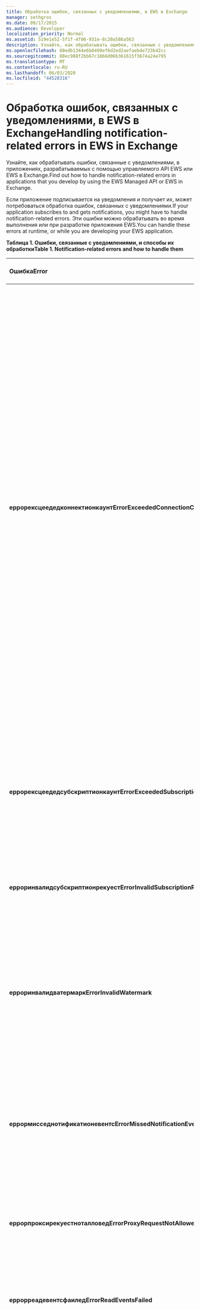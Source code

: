 ```yaml
---
title: Обработка ошибок, связанных с уведомлениями, в EWS в Exchange
manager: sethgros
ms.date: 09/17/2015
ms.audience: Developer
localization_priority: Normal
ms.assetid: 519e1e52-5f1f-4f06-931e-8c20a586a563
description: Узнайте, как обрабатывать ошибки, связанные с уведомлениями, в приложениях, разрабатываемых с помощью управляемого API EWS или EWS в Exchange.
ms.openlocfilehash: 60edb1344e6b0499ef6d2ed2aefaebde723b42cc
ms.sourcegitcommit: 88ec988f2bb67c1866d06b361615f3674a24e795
ms.translationtype: MT
ms.contentlocale: ru-RU
ms.lasthandoff: 06/03/2020
ms.locfileid: "44528316"
---
```

# <a name="handling-notification-related-errors-in-ews-in-exchange"></a><span data-ttu-id="a9fcd-103">Обработка ошибок, связанных с уведомлениями, в EWS в Exchange</span><span class="sxs-lookup"><span data-stu-id="a9fcd-103">Handling notification-related errors in EWS in Exchange</span></span>

<span data-ttu-id="a9fcd-104">Узнайте, как обрабатывать ошибки, связанные с уведомлениями, в приложениях, разрабатываемых с помощью управляемого API EWS или EWS в Exchange.</span><span class="sxs-lookup"><span data-stu-id="a9fcd-104">Find out how to handle notification-related errors in applications that you develop by using the EWS Managed API or EWS in Exchange.</span></span>

<span data-ttu-id="a9fcd-105">Если приложение подписывается на уведомления и получает их, может потребоваться обработка ошибок, связанных с уведомлениями.</span><span class="sxs-lookup"><span data-stu-id="a9fcd-105">If your application subscribes to and gets notifications, you might have to handle notification-related errors.</span></span> <span data-ttu-id="a9fcd-106">Эти ошибки можно обрабатывать во время выполнения или при разработке приложения EWS.</span><span class="sxs-lookup"><span data-stu-id="a9fcd-106">You can handle these errors at runtime, or while you are developing your EWS application.</span></span>

<span data-ttu-id="a9fcd-107">**Таблица 1. Ошибки, связанные с уведомлениями, и способы их обработки**</span><span class="sxs-lookup"><span data-stu-id="a9fcd-107">**Table 1. Notification-related errors and how to handle them**</span></span>

|<span data-ttu-id="a9fcd-108">Ошибка</span><span class="sxs-lookup"><span data-stu-id="a9fcd-108">Error</span></span>|<span data-ttu-id="a9fcd-109">Возникает при попытке...</span><span class="sxs-lookup"><span data-stu-id="a9fcd-109">Occurs when you try to…</span></span>|<span data-ttu-id="a9fcd-110">Обработать его по...</span><span class="sxs-lookup"><span data-stu-id="a9fcd-110">Handle it by…</span></span>|
|:-----|:-----|:-----|
|<span data-ttu-id="a9fcd-111">**еррорексцеедедконнектионкаунт**</span><span class="sxs-lookup"><span data-stu-id="a9fcd-111">**ErrorExceededConnectionCount**</span></span> |<span data-ttu-id="a9fcd-112">Откройте подключение, чтобы получить события, когда учетная запись достигла предельного числа открытых потоков подключения.</span><span class="sxs-lookup"><span data-stu-id="a9fcd-112">Open a connection to get events when the account reached its connection limit of open streaming connections.</span></span> | <ul><li><span data-ttu-id="a9fcd-113">Использование [олицетворения](https://technet.microsoft.com/library/dd776119%28v=exchg.150%29.aspx) для [открытия подключений](how-to-maintain-affinity-between-group-of-subscriptions-and-mailbox-server.md#bk_throttling).</span><span class="sxs-lookup"><span data-stu-id="a9fcd-113">Using [impersonation](https://technet.microsoft.com/library/dd776119%28v=exchg.150%29.aspx) to [open connections](how-to-maintain-affinity-between-group-of-subscriptions-and-mailbox-server.md#bk_throttling).</span></span></li><li><span data-ttu-id="a9fcd-114">Использование меньшего числа подключений для получения событий.</span><span class="sxs-lookup"><span data-stu-id="a9fcd-114">Using fewer connections to get events.</span></span> <span data-ttu-id="a9fcd-115">Разверните максимальное число подписок в каждом подключении, [используя сходство](how-to-maintain-affinity-between-group-of-subscriptions-and-mailbox-server.md) и [поместив в одну группу не более 200 идентификаторов подписки](how-to-maintain-affinity-between-group-of-subscriptions-and-mailbox-server.md#bk_howdoimaintain).</span><span class="sxs-lookup"><span data-stu-id="a9fcd-115">Maximize the number of subscriptions in each connection by [using affinity](how-to-maintain-affinity-between-group-of-subscriptions-and-mailbox-server.md) and [placing a maximum of 200 subscription IDs in the same group](how-to-maintain-affinity-between-group-of-subscriptions-and-mailbox-server.md#bk_howdoimaintain).</span></span> <span data-ttu-id="a9fcd-116">Затем можно использовать одно и то же подключение для получения событий для всей группы, уменьшая необходимое количество подключений.</span><span class="sxs-lookup"><span data-stu-id="a9fcd-116">You can then use the same connection to retrieve events for the entire group, reducing the number of connections required.</span></span></li><li>  <span data-ttu-id="a9fcd-117">Изменение значения Хангингконнектионлимит в файле Web. config для локальной организации Exchange для переопределения значения по умолчанию для трех открытых подключений.</span><span class="sxs-lookup"><span data-stu-id="a9fcd-117">Changing the value of the HangingConnectionLimit in the web.config file for Exchange on-premises to override the default value of three open connections.</span></span> <span data-ttu-id="a9fcd-118">В Exchange Online используется значение по умолчанию Хангингконнектионлимит, равное 10, что не является настраиваемым.</span><span class="sxs-lookup"><span data-stu-id="a9fcd-118">Exchange Online has a default HangingConnectionLimit of 10, which is not configurable.</span></span></li></ul> |
|<span data-ttu-id="a9fcd-119">**еррорексцеедедсубскриптионкаунт**</span><span class="sxs-lookup"><span data-stu-id="a9fcd-119">**ErrorExceededSubscriptionCount**</span></span> |<span data-ttu-id="a9fcd-120">Создание слишком большого числа подписок.</span><span class="sxs-lookup"><span data-stu-id="a9fcd-120">Create too many subscriptions.</span></span> <span data-ttu-id="a9fcd-121">Параметр политики регулирования [евсмакссубскриптионс](https://msdn.microsoft.com/library/microsoft.exchange.data.directory.systemconfiguration.throttlingpolicy.ewsmaxsubscriptions%28v=exchg.150%29.aspx) определяет максимальное количество подписок, которые могут создаваться учетной записью.</span><span class="sxs-lookup"><span data-stu-id="a9fcd-121">The [EwsMaxSubscriptions](https://msdn.microsoft.com/library/microsoft.exchange.data.directory.systemconfiguration.throttlingpolicy.ewsmaxsubscriptions%28v=exchg.150%29.aspx) throttling policy parameter determines the maximum number of subscriptions that an account can create.</span></span> | <ul><li><span data-ttu-id="a9fcd-122">С помощью [олицетворения](https://technet.microsoft.com/library/dd776119%28v=exchg.150%29.aspx) [создайте подписку](how-to-maintain-affinity-between-group-of-subscriptions-and-mailbox-server.md#bk_throttling).</span><span class="sxs-lookup"><span data-stu-id="a9fcd-122">Using [impersonation](https://technet.microsoft.com/library/dd776119%28v=exchg.150%29.aspx) to [create subscriptions](how-to-maintain-affinity-between-group-of-subscriptions-and-mailbox-server.md#bk_throttling).</span></span></li><li><span data-ttu-id="a9fcd-123">Уменьшение числа подписок.</span><span class="sxs-lookup"><span data-stu-id="a9fcd-123">Reducing the number of subscriptions.</span></span></li></ul> |
|<span data-ttu-id="a9fcd-124">**ерроринвалидсубскриптионрекуест**</span><span class="sxs-lookup"><span data-stu-id="a9fcd-124">**ErrorInvalidSubscriptionRequest**</span></span> |<span data-ttu-id="a9fcd-125">Создание подписок для нескольких почтовых ящиков или нескольких папок из одного запроса.</span><span class="sxs-lookup"><span data-stu-id="a9fcd-125">Create subscriptions for multiple mailboxes or multiple folders from a single request.</span></span>  |<span data-ttu-id="a9fcd-126">Создание подписки для одной общедоступной папки или одного почтового ящика в едином запросе.</span><span class="sxs-lookup"><span data-stu-id="a9fcd-126">Creating a subscription for a single public folder or a single mailbox in a single request.</span></span>|
|<span data-ttu-id="a9fcd-127">**ерроринвалидватермарк**</span><span class="sxs-lookup"><span data-stu-id="a9fcd-127">**ErrorInvalidWatermark**</span></span> |<span data-ttu-id="a9fcd-128">Получение событий с использованием недопустимого водяного знака.</span><span class="sxs-lookup"><span data-stu-id="a9fcd-128">Get events by using an invalid watermark.</span></span>| <ul><li><span data-ttu-id="a9fcd-129">Проверка идентификатора подписки, возвращенного в предыдущем ответе.</span><span class="sxs-lookup"><span data-stu-id="a9fcd-129">Checking the subscription ID returned in a previous response.</span></span></li><li><span data-ttu-id="a9fcd-130">Проверка того, что вы отправляете идентификатор подписки для правильного объекта **ExchangeService** .</span><span class="sxs-lookup"><span data-stu-id="a9fcd-130">Ensuring that you're sending the subscription ID for the correct **ExchangeService** object.</span></span></li><li><span data-ttu-id="a9fcd-131">[Создание новой подписки](handling-notification-related-errors-in-ews-in-exchange.md#bk_recover).</span><span class="sxs-lookup"><span data-stu-id="a9fcd-131">[Creating a new subscription](handling-notification-related-errors-in-ews-in-exchange.md#bk_recover).</span></span></li></ul> |
|<span data-ttu-id="a9fcd-132">**еррормисседнотификатионевентс**</span><span class="sxs-lookup"><span data-stu-id="a9fcd-132">**ErrorMissedNotificationEvents**</span></span> |<span data-ttu-id="a9fcd-133">Получение событий при пропуске некоторых предыдущих событий.</span><span class="sxs-lookup"><span data-stu-id="a9fcd-133">Get events when some previous events were missed.</span></span>   |<span data-ttu-id="a9fcd-134">Сравнение свойств расширенной папки **PR_LOCAL_COMMIT_TIME_MAX** (0x670a) и **PR_DELETED_COUNT_TOTAL** (0x670b), чтобы определить, какие изменения были пропущены, и создать [новую подписку](handling-notification-related-errors-in-ews-in-exchange.md#bk_recover).</span><span class="sxs-lookup"><span data-stu-id="a9fcd-134">Comparing the extended folder properties **PR_LOCAL_COMMIT_TIME_MAX** (0x670a) and **PR_DELETED_COUNT_TOTAL** (0x670b) to determine what changes were missed, and [creating a new subscription](handling-notification-related-errors-in-ews-in-exchange.md#bk_recover).</span></span>  |
|<span data-ttu-id="a9fcd-135">**еррорпроксирекуестноталловед**</span><span class="sxs-lookup"><span data-stu-id="a9fcd-135">**ErrorProxyRequestNotAllowed**</span></span> |<span data-ttu-id="a9fcd-136">Подпишитесь на события для пользователя в пакетном запросе, почтовый ящик которого был перемещен на другой сайт.</span><span class="sxs-lookup"><span data-stu-id="a9fcd-136">Subscribe to events for a user in a batched request whose mailbox has moved to another site.</span></span>   |<span data-ttu-id="a9fcd-137">Использование службы [автообнаружения](autodiscover-for-exchange.md) для повторного обнаружения Екстерналевсурл или евспартнерурл и создания новой подписки.</span><span class="sxs-lookup"><span data-stu-id="a9fcd-137">Using [Autodiscover](autodiscover-for-exchange.md) to rediscover the ExternalEwsUrl or EwsPartnerUrl, and creating a new subscription.</span></span>  |
|<span data-ttu-id="a9fcd-138">**еррорреадевентсфаилед**</span><span class="sxs-lookup"><span data-stu-id="a9fcd-138">**ErrorReadEventsFailed**</span></span> |<span data-ttu-id="a9fcd-139">Получение событий из подписки, которые не удается найти.</span><span class="sxs-lookup"><span data-stu-id="a9fcd-139">Get events from a subscription that cannot be found.</span></span>  |<span data-ttu-id="a9fcd-140">Использование службы [автообнаружения](autodiscover-for-exchange.md) для повторного обнаружения Екстерналевсурл или евспартнерурл и создания новой подписки.</span><span class="sxs-lookup"><span data-stu-id="a9fcd-140">Using [Autodiscover](autodiscover-for-exchange.md) to rediscover the ExternalEwsUrl or EwsPartnerUrl, and creating a new subscription.</span></span>  |
|<span data-ttu-id="a9fcd-141">**еррорсервербуси**</span><span class="sxs-lookup"><span data-stu-id="a9fcd-141">**ErrorServerBusy**</span></span> | <span data-ttu-id="a9fcd-142">Превышение ограничений [регулирования](ews-throttling-in-exchange.md#throttling-considerations-for-ews-notification-applications) .</span><span class="sxs-lookup"><span data-stu-id="a9fcd-142">Exceed [throttling](ews-throttling-in-exchange.md#throttling-considerations-for-ews-notification-applications) limits.</span></span> <span data-ttu-id="a9fcd-143">Обратите внимание на следующие вопросы регулирования.</span><span class="sxs-lookup"><span data-stu-id="a9fcd-143">Be aware of the following regarding throttling:</span></span><ul><li><span data-ttu-id="a9fcd-144">Ограничение регулирования [евсмакссубскриптионс](https://msdn.microsoft.com/library/microsoft.exchange.data.directory.systemconfiguration.throttlingpolicy.ewsmaxsubscriptions%28v=exchg.150%29.aspx) определяет максимальное количество подписок на уведомление о принудительной или потоковой передаче, которые могут быть активными одновременно.</span><span class="sxs-lookup"><span data-stu-id="a9fcd-144">The [EwsMaxSubscriptions](https://msdn.microsoft.com/library/microsoft.exchange.data.directory.systemconfiguration.throttlingpolicy.ewsmaxsubscriptions%28v=exchg.150%29.aspx) throttling limit identifies the maximum number of push, pull, or streaming notification subscriptions that can be active at one time.</span></span> <span data-ttu-id="a9fcd-145">Это значение подписки на почтовые ящики, а не число отдельных подписок на папку в подписке на почтовые ящики.</span><span class="sxs-lookup"><span data-stu-id="a9fcd-145">This is the value of mailbox subscriptions, not the number of individual folder subscriptions in a mailbox subscription.</span></span> <span data-ttu-id="a9fcd-146">Начиная с версий почтовых ящиков 14.16.0135 и 14.15.0057.000, почтовые ящики, размещенные в Exchange Online или Exchange Online в составе Office 365, могут иметь до 20 подписок, а целевой почтовый ящик Exchange 2013 может иметь до 5000 подписок.</span><span class="sxs-lookup"><span data-stu-id="a9fcd-146">Starting with service mailbox versions 14.16.0135 and 14.15.0057.000, a mailbox hosted by Exchange Online or Exchange Online as part of Office 365 can have up to 20 subscriptions, and a target Exchange 2013 on-premises mailbox can have up to 5000 subscriptions.</span></span></li><li><span data-ttu-id="a9fcd-147">Ограничение регулирования [евсмаксконкурренци](https://msdn.microsoft.com/library/microsoft.exchange.data.directory.systemconfiguration.throttlingpolicy.ewsmaxconcurrency%28v=exchg.150%29.aspx) определяет максимальное количество активных запросов для непотоковых подключений и имеет значение по умолчанию, равное 27.</span><span class="sxs-lookup"><span data-stu-id="a9fcd-147">The [EwsMaxConcurrency](https://msdn.microsoft.com/library/microsoft.exchange.data.directory.systemconfiguration.throttlingpolicy.ewsmaxconcurrency%28v=exchg.150%29.aspx) throttling limit identifies the maximum number of active requests for non-streaming connections and has a default value of 27.</span></span></li><li><span data-ttu-id="a9fcd-148">По умолчанию предельное значение для открытых потоковых подключений составляет десять.</span><span class="sxs-lookup"><span data-stu-id="a9fcd-148">The default limit for open streaming connections is ten.</span></span></li></ul> |<ul><li><span data-ttu-id="a9fcd-149">[Учитывая влияние политик регулирования, связанных с уведомлениями](ews-throttling-in-exchange.md#throttling-considerations-for-ews-notification-applications) , и ограничения числа активных подписок и активных подключений, чтобы приложение не было отрегулировано.</span><span class="sxs-lookup"><span data-stu-id="a9fcd-149">[Considering the implications of the notification-related throttling policies](ews-throttling-in-exchange.md#throttling-considerations-for-ews-notification-applications) and limiting the number of active subscriptions and active connections so that the application is not throttled.</span></span></li><li><span data-ttu-id="a9fcd-150">Использование меньшего числа подключений для получения событий.</span><span class="sxs-lookup"><span data-stu-id="a9fcd-150">Using fewer connections to get events.</span></span> <span data-ttu-id="a9fcd-151">Чтобы максимально увеличить количество подписок в каждом подключении, [Поместите в одну группу не более 200 идентификаторов подписки](how-to-maintain-affinity-between-group-of-subscriptions-and-mailbox-server.md).</span><span class="sxs-lookup"><span data-stu-id="a9fcd-151">Maximize the number of subscriptions in each connection by [placing a maximum of 200 subscription IDs in the same group](how-to-maintain-affinity-between-group-of-subscriptions-and-mailbox-server.md).</span></span> <span data-ttu-id="a9fcd-152">Затем можно использовать одно и то же подключение для получения событий для всей группы, уменьшая необходимое количество подключений.</span><span class="sxs-lookup"><span data-stu-id="a9fcd-152">You can then use the same connection to retrieve events for the entire group, reducing the number of connections required.</span></span></li><li><span data-ttu-id="a9fcd-153">Изменение значения Хангингконнектионлимит в файле Web. config для переопределения значения по умолчанию, равного десяти открытым потоковым подключениям.</span><span class="sxs-lookup"><span data-stu-id="a9fcd-153">Changing the value of the HangingConnectionLimit in the web.config file to override the default value of ten open streaming connections.</span></span></li></ul>|
|<span data-ttu-id="a9fcd-154">**еррорсубскриптионнотфаунд**</span><span class="sxs-lookup"><span data-stu-id="a9fcd-154">**ErrorSubscriptionNotFound**</span></span> |<span data-ttu-id="a9fcd-155">Получение событий для подписки, которая не может быть найдена.</span><span class="sxs-lookup"><span data-stu-id="a9fcd-155">Get events for a subscription that cannot be found.</span></span> <span data-ttu-id="a9fcd-156">Возможно, истек срок действия подписки, возможно, был перезапущен процесс EWS или была передана недопустимая подписка.</span><span class="sxs-lookup"><span data-stu-id="a9fcd-156">The subscription might have expired, the EWS process might have been restarted, or an invalid subscription was passed in.</span></span> | <ul><li><span data-ttu-id="a9fcd-157">Проверка того, что вы используете тот же идентификатор подписки, который был возвращен в предыдущем ответе.</span><span class="sxs-lookup"><span data-stu-id="a9fcd-157">Verifying that you're using the same subscription ID that was returned in a previous response.</span></span></li><li><span data-ttu-id="a9fcd-158">Проверка того, что вы отправляете идентификатор подписки для правильного объекта **ExchangeService** .</span><span class="sxs-lookup"><span data-stu-id="a9fcd-158">Ensuring that you're sending the subscription ID for the correct **ExchangeService** object.</span></span></li><li> <span data-ttu-id="a9fcd-159">[Создание новой подписки](handling-notification-related-errors-in-ews-in-exchange.md#bk_recover).</span><span class="sxs-lookup"><span data-stu-id="a9fcd-159">[Creating a new subscription](handling-notification-related-errors-in-ews-in-exchange.md#bk_recover).</span></span></li></ul> |
|<span data-ttu-id="a9fcd-160">**[сервицелокалексцептион](https://msdn.microsoft.com/library/microsoft.exchange.webservices.data.serviceresponseexception%28v=exchg.80%29.aspx)**</span><span class="sxs-lookup"><span data-stu-id="a9fcd-160">**[ServiceLocalException](https://msdn.microsoft.com/library/microsoft.exchange.webservices.data.serviceresponseexception%28v=exchg.80%29.aspx)**</span></span> |<span data-ttu-id="a9fcd-161">Добавить подписку в новую папку, когда подключение к подписке открыто в другой папке.</span><span class="sxs-lookup"><span data-stu-id="a9fcd-161">Add a subscription to a new folder while a subscription connection is open on another folder.</span></span>  |<span data-ttu-id="a9fcd-162">Изменение подписки на подписку на все папки в почтовом ящике вместо конкретной папки.</span><span class="sxs-lookup"><span data-stu-id="a9fcd-162">Changing your subscription to subscribe to all folders in the mailbox, instead of a specific folder.</span></span>  |
|<span data-ttu-id="a9fcd-163">**[сервицереспонсиксцептион](https://msdn.microsoft.com/library/microsoft.exchange.webservices.data.serviceresponseexception%28v=exchg.80%29.aspx)**</span><span class="sxs-lookup"><span data-stu-id="a9fcd-163">**[ServiceResponseException](https://msdn.microsoft.com/library/microsoft.exchange.webservices.data.serviceresponseexception%28v=exchg.80%29.aspx)**</span></span> |<span data-ttu-id="a9fcd-164">Получение событий для подписки, которые не удается найти в хранилище Exchange.</span><span class="sxs-lookup"><span data-stu-id="a9fcd-164">Get events for a subscription that cannot be located in the Exchange store.</span></span>  | <ul><li><span data-ttu-id="a9fcd-165">Проверка того, что вы используете тот же идентификатор подписки, который был возвращен в предыдущем ответе.</span><span class="sxs-lookup"><span data-stu-id="a9fcd-165">Verifying that you're using the same subscription ID that was returned in a previous response.</span></span></li><li><span data-ttu-id="a9fcd-166">Проверка того, что вы отправляете идентификатор подписки для правильного объекта **ExchangeService** .</span><span class="sxs-lookup"><span data-stu-id="a9fcd-166">Ensuring that you're sending the subscription ID for the correct **ExchangeService** object.</span></span></li></ul> |

## <a name="recovering-from-lost-subscriptions"></a><span data-ttu-id="a9fcd-167">Восстановление из потерянных подписок</span><span class="sxs-lookup"><span data-stu-id="a9fcd-167">Recovering from lost subscriptions</span></span>
<span data-ttu-id="a9fcd-168"><a name="bk_recover"> </a></span><span class="sxs-lookup"><span data-stu-id="a9fcd-168"><a name="bk_recover"> </a></span></span>

<span data-ttu-id="a9fcd-169">Если подписка потеряна или более недоступна, рекомендуется создать новую подписку и не включать старую подложку в новую подписку.</span><span class="sxs-lookup"><span data-stu-id="a9fcd-169">When a subscription is lost, or is no longer accessible, it is best to create a new subscription and not include the old watermark in the new subscription.</span></span> <span data-ttu-id="a9fcd-170">Повторная подписка с использованием старого водяного знака приводит к появлению линейного сканирования для событий, что является затратным.</span><span class="sxs-lookup"><span data-stu-id="a9fcd-170">Resubscribing with the old watermark causes a linear scan for events, which is costly.</span></span> <span data-ttu-id="a9fcd-171">Вместо этого создайте новую подписку и сравните свойства папки, чтобы найти изменения содержимого, произошедшие между потерянной подпиской и новой подпиской.</span><span class="sxs-lookup"><span data-stu-id="a9fcd-171">Instead, create a new subscription and compare folder properties to look for content changes that occurred between the lost subscription and the new subscription.</span></span> <span data-ttu-id="a9fcd-172">Рекомендуется проверить расширенные свойства папки **PR_LOCAL_COMMIT_TIME_MAX** (0x670a0040) и **PR_DELETED_COUNT_TOTAL** (0x670b0003).</span><span class="sxs-lookup"><span data-stu-id="a9fcd-172">The extended folder properties that we recommend that you check are **PR_LOCAL_COMMIT_TIME_MAX** (0x670a0040) and **PR_DELETED_COUNT_TOTAL** (0x670b0003).</span></span> <span data-ttu-id="a9fcd-173">Это можно сделать, [создав определение расширенного свойства](properties-and-extended-properties-in-ews-in-exchange.md).</span><span class="sxs-lookup"><span data-stu-id="a9fcd-173">You can do this by [creating an extended property definition](properties-and-extended-properties-in-ews-in-exchange.md).</span></span>

## <a name="see-also"></a><span data-ttu-id="a9fcd-174">См. также</span><span class="sxs-lookup"><span data-stu-id="a9fcd-174">See also</span></span>

- [<span data-ttu-id="a9fcd-175">Подписки на уведомления, события почтовых ящиков и службы EWS в Exchange</span><span class="sxs-lookup"><span data-stu-id="a9fcd-175">Notification subscriptions, mailbox events, and EWS in Exchange</span></span>](notification-subscriptions-mailbox-events-and-ews-in-exchange.md)
- [<span data-ttu-id="a9fcd-176">Потоковая передача уведомлений о событиях почтовых ящиков с помощью веб-служб Exchange в Exchange</span><span class="sxs-lookup"><span data-stu-id="a9fcd-176">Stream notifications about mailbox events by using EWS in Exchange</span></span>](how-to-stream-notifications-about-mailbox-events-by-using-ews-in-exchange.md)
- [<span data-ttu-id="a9fcd-177">Уведомления по запросу о событиях почтовых ящиков с помощью веб-служб Exchange в Exchange</span><span class="sxs-lookup"><span data-stu-id="a9fcd-177">Pull notifications about mailbox events by using EWS in Exchange</span></span>](how-to-pull-notifications-about-mailbox-events-by-using-ews-in-exchange.md)
- [<span data-ttu-id="a9fcd-178">Поддержание сходства между группой подписок и сервером почтовых ящиков в Exchange</span><span class="sxs-lookup"><span data-stu-id="a9fcd-178">Maintain affinity between a group of subscriptions and the Mailbox server in Exchange</span></span>](how-to-maintain-affinity-between-group-of-subscriptions-and-mailbox-server.md)


